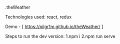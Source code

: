 .theWeather

Technologies used: react, redux

Demo - [ https://pilgr1m.github.io/theWeather/ ]

Steps to run the dev version:
1.npm i
2.npm run serve
